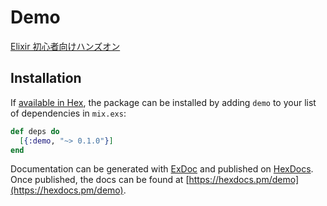 # Demo

[Elixir 初心者向けハンズオン](https://beam-lang.connpass.com/event/47050/)

## Installation

If [available in Hex](https://hex.pm/docs/publish), the package can be installed
by adding `demo` to your list of dependencies in `mix.exs`:

```elixir
def deps do
  [{:demo, "~> 0.1.0"}]
end
```

Documentation can be generated with [ExDoc](https://github.com/elixir-lang/ex_doc)
and published on [HexDocs](https://hexdocs.pm). Once published, the docs can
be found at [https://hexdocs.pm/demo](https://hexdocs.pm/demo).

